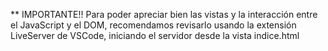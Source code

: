 ** IMPORTANTE!!
Para poder apreciar bien las vistas y la interacción entre el JavaScript y el DOM, recomendamos revisarlo usando la extensión LiveServer de VSCode, iniciando el servidor desde la vista indice.html
